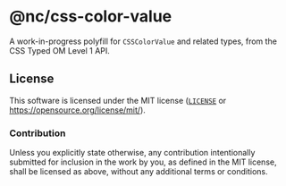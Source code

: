 # @nc/css-color-value

A work-in-progress polyfill for `CSSColorValue` and related types, from the CSS Typed OM Level 1 API.

## License

This software is licensed under the MIT license ([`LICENSE`](./LICENSE) or <https://opensource.org/license/mit/>).

### Contribution

Unless you explicitly state otherwise, any contribution intentionally submitted for inclusion in the work by you, as defined in the MIT license, shall be licensed as above, without any additional terms or conditions.
